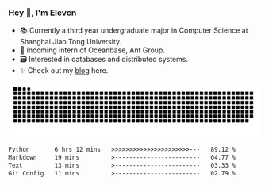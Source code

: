 ### Hey 👋, I'm Eleven

- 📚 Currently a third year undergraduate major in Computer Science at Shanghai Jiao Tong University.
- 🍻 Incoming intern of Oceanbase, Ant Group.
- 🗃️ Interested in databases and distributed systems.
- ✨ Check out my [blog](https://blog.eleven.wiki) here.

![github contribution grid snake animation](https://raw.githubusercontent.com/El-even-11/El-even-11/output/github-contribution-grid-snake.svg)

<!--START_SECTION:waka-->

```text
Python       6 hrs 12 mins   >>>>>>>>>>>>>>>>>>>>>>---   89.12 %
Markdown     19 mins         >------------------------   04.77 %
Text         13 mins         >------------------------   03.33 %
Git Config   11 mins         >------------------------   02.79 %
```

<!--END_SECTION:waka-->
